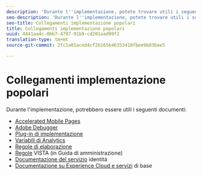 ```yaml
---
description: 'Durante l''implementazione, potete trovare utili i seguenti documenti '
seo-description: 'Durante l''implementazione, potete trovare utili i seguenti documenti '
seo-title: Collegamenti implementazione popolari
title: Collegamenti implementazione popolari
uuid: 4441aa4c-0bb7-4797-91b9-cd201aad99f2
translation-type: tm+mt
source-git-commit: 2fc1a01aced4cf2b165b46353418fbee9b83bee5

---
```



# Collegamenti implementazione popolari

Durante l'implementazione, potrebbero essere utili i seguenti documenti:

* [Accelerated Mobile Pages](/help/implement/js-implementation/accelerated-mobile-pages.md)
* [Adobe Debugger](/help/implement/impl-testing/debugger.md)
* [Plug-in di implementazione](/help/implement/js-implementation/plugins/impl-plugins.md)
* [Variabili di Analytics](/help/implement/js-implementation/c-variables/sc-variables.md)
* [Regole di elaborazione](https://marketing.adobe.com/resources/help/en_US/reference/processing_rules.html)
* [Regole](https://marketing.adobe.com/resources/help/en_US/reference/VISTA.html) VISTA (in Guida di amministrazione)
* [Documentazione del servizio](https://marketing.adobe.com/resources/help/en_US/mcvid/) identità
* [Documentazione su Experience Cloud e servizi](https://marketing.adobe.com/resources/help/en_US/mcloud/core_services.html) di base

